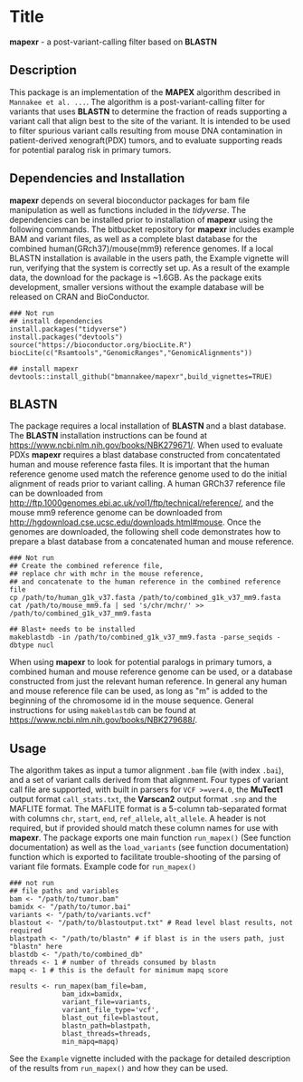 # Title
**mapexr** - a post-variant-calling filter based on **BLASTN**
## Description
This package is an implementation of the **MAPEX** algorithm described in `Mannakee et al. ...`.
The algorithm is a post-variant-calling filter for variants that uses **BLASTN** to determine the fraction of reads supporting a variant call that align best to the site of the variant.
It is intended to be used to filter spurious variant calls resulting from mouse DNA contamination in patient-derived xenograft(PDX) tumors, and to evaluate supporting reads for potential paralog risk in primary tumors.

## Dependencies and Installation
**mapexr** depends on several bioconductor packages for bam file manipulation as well as functions included in the *tidyverse*.
The dependencies can be installed prior to installation of **mapexr** using the following commands. 
The bitbucket repository for **mapexr** includes example BAM and variant files, as well as a complete blast database for the combined human(GRch37)/mouse(mm9) reference genomes.
If a local BLASTN installation is available in the users path, the Example vignette will run, verifying that the system is correctly set up.
As a result of the example data, the download for the package is ~1.6GB.
As the package exits development, smaller versions without the example database will be released on CRAN and BioConductor.
```
### Not run
## install dependencies
install.packages("tidyverse")
install.packages("devtools")
source("https://bioconductor.org/biocLite.R")
biocLite(c("Rsamtools","GenomicRanges","GenomicAlignments"))

## install mapexr
devtools::install_github("bmannakee/mapexr",build_vignettes=TRUE)
```

## BLASTN
The package requires a local installation of **BLASTN** and a blast database.
The **BLASTN** installation instructions can be found at <https://www.ncbi.nlm.nih.gov/books/NBK279671/>.
When used to evaluate PDXs **mapexr** requires a blast database constructed from concatentated human and mouse reference fasta files.
It is important that the human reference genome used match the reference genome used to do the initial alignment of reads prior to variant calling.
A human GRCh37 reference file can be downloaded from <http://ftp.1000genomes.ebi.ac.uk/vol1/ftp/technical/reference/>, and the mouse mm9 reference genome can be downloaded from <http://hgdownload.cse.ucsc.edu/downloads.html#mouse>.
Once the genomes are downloaded, the following shell code demonstrates how to prepare a blast database from a concatenated human and mouse reference.
```
### Not run
## Create the combined reference file, 
## replace chr with mchr in the mouse reference, 
## and concatenate to the human reference in the combined reference file
cp /path/to/human_g1k_v37.fasta /path/to/combined_g1k_v37_mm9.fasta
cat /path/to/mouse_mm9.fa | sed 's/chr/mchr/' >> /path/to/combined_g1k_v37_mm9.fasta

## Blast+ needs to be installed
makeblastdb -in /path/to/combined_g1k_v37_mm9.fasta -parse_seqids -dbtype nucl
```
When using **mapexr** to look for potential paralogs in primary tumors, a combined human and mouse reference genome can be used, or a database constructed from just the relevant human reference.
In general any human and mouse reference file can be used, as long as "m" is added to the beginning of the chromosome id in the mouse sequence.
General instructions for using `makeblastdb` can be found at <https://www.ncbi.nlm.nih.gov/books/NBK279688/>.

## Usage
The algorithm takes as input a tumor alignment `.bam` file (with index `.bai`), and a set of variant calls derived from that alignment.
Four types of variant call file are supported, with built in parsers for `VCF >=ver4.0`, the **MuTect1** output format `call_stats.txt`, the **Varscan2** output format `.snp` and the MAFLITE format.
The MAFLITE format is a 5-column tab-separated format with columns `chr`, `start`, `end`, `ref_allele`, `alt_allele`.
A header is not required, but if provided should match these column names for use with **mapexr**.
The package exports one main function `run_mapex()` (See function documentation) as well as the `load_variants` (see function documentation) function which is exported to facilitate trouble-shooting of the parsing of variant file formats.
Example code for `run_mapex()`
```
### not run
## file paths and variables
bam <- "/path/to/tumor.bam"
bamidx <- "/path/to/tumor.bai"
variants <- "/path/to/variants.vcf"
blastout <- "/path/to/blastoutput.txt" # Read level blast results, not required
blastpath <- "/path/to/blastn" # if blast is in the users path, just "blastn" here
blastdb <- "/path/to/combined_db"
threads <- 1 # number of threads consumed by blastn
mapq <- 1 # this is the default for minimum mapq score

results <- run_mapex(bam_file=bam,
		     bam_idx=bamidx,
		     variant_file=variants,
		     variant_file_type='vcf',
		     blast_out_file=blastout,
		     blastn_path=blastpath,
		     blast_threads=threads,
		     min_mapq=mapq)
```
See the `Example` vignette included with the package for detailed description of the results from `run_mapex()` and how they can be used.
